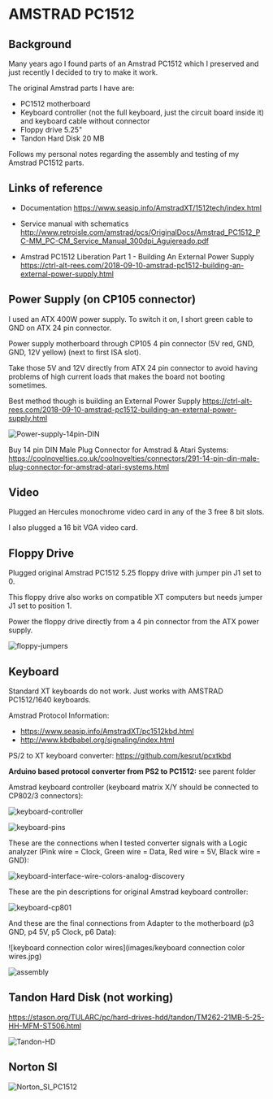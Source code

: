 # AMSTRAD PC1512

## Background

Many years ago I found parts of an Amstrad PC1512 which I preserved and just recently I decided to try to make it work. 

The original Amstrad parts I have are:

* PC1512 motherboard
* Keyboard controller (not the full keyboard, just the circuit board inside it) and keyboard cable without connector
* Floppy drive 5.25"
* Tandon Hard Disk 20 MB

Follows my personal notes regarding the assembly and testing of my Amstrad PC1512 parts.

## Links of reference

* Documentation https://www.seasip.info/AmstradXT/1512tech/index.html
*  Service manual with schematics http://www.retroisle.com/amstrad/pcs/OriginalDocs/Amstrad_PC1512_PC-MM_PC-CM_Service_Manual_300dpi_Agujereado.pdf 

* Amstrad PC1512 Liberation Part 1 - Building An External Power Supply 
  https://ctrl-alt-rees.com/2018-09-10-amstrad-pc1512-building-an-external-power-supply.html

## Power Supply (on CP105 connector)

I used an ATX 400W power supply. To switch it on, I short green cable to GND on ATX 24 pin connector.

Power supply motherboard through CP105 4 pin connector (5V red, GND, GND, 12V yellow) (next to first ISA slot).

Take those 5V and 12V directly from ATX 24 pin connector to avoid having problems of high current loads that makes the board not booting sometimes.

Best method though is building an External Power Supply 
https://ctrl-alt-rees.com/2018-09-10-amstrad-pc1512-building-an-external-power-supply.html

![Power-supply-14pin-DIN](images/Power-supply-14pin-DIN.jpg)

Buy 14 pin DIN Male Plug Connector for Amstrad & Atari Systems: 
https://coolnovelties.co.uk/coolnovelties/connectors/291-14-pin-din-male-plug-connector-for-amstrad-atari-systems.html



## Video

Plugged an Hercules monochrome video card in any of the 3 free 8 bit slots.

I also plugged a 16 bit VGA video card.



## Floppy Drive

Plugged original Amstrad PC1512 5.25 floppy drive with jumper pin J1 set to 0.

This floppy drive also works on compatible XT computers but needs jumper J1 set to position 1. 

Power the floppy drive directly from a 4 pin connector from the ATX power supply.

![floppy-jumpers](images/floppy-jumpers.png)

## Keyboard

Standard XT keyboards do not work. Just works with AMSTRAD PC1512/1640 keyboards.

Amstrad Protocol Information:

* <https://www.seasip.info/AmstradXT/pc1512kbd.html>
* <http://www.kbdbabel.org/signaling/index.html>

PS/2 to XT keyboard converter:  <https://github.com/kesrut/pcxtkbd>

**Arduino based protocol converter from PS2 to PC1512:**   see parent folder 

Amstrad keyboard controller (keyboard matrix X/Y should be connected to CP802/3 connectors):

![keyboard-controller](images/keyboard-controller.jpg)



![keyboard-pins](images/keyboard-pins.png)



These are the connections when I tested converter signals with a Logic analyzer (Pink wire = Clock, Green wire = Data, Red wire = 5V, Black wire = GND):

![keyboard-interface-wire-colors-analog-discovery](images/keyboard-interface-wire-colors-analog-discovery.jpg)



These are the pin descriptions for original Amstrad keyboard controller:

![keyboard-cp801](images/keyboard-cp801.png)



And these are the final connections from Adapter to the motherboard (p3 GND, p4 5V, p5 Clock, p6 Data):

![keyboard connection color wires](images/keyboard connection color wires.jpg)



![assembly](images/assembly.jpg)



## Tandon Hard Disk (not working)

https://stason.org/TULARC/pc/hard-drives-hdd/tandon/TM262-21MB-5-25-HH-MFM-ST506.html

![Tandon-HD](images/Tandon-HD.jpg)



## Norton SI

![Norton_SI_PC1512](images/Norton_SI_PC1512.jpg)

